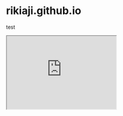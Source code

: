 # rikiaji.github.io
test

 <iframe id="jrs_frame" src="https://github.com" height="200" width="300" title="Iframe Example" onload="myFunction()"></iframe> 
<script>
function myFunction() {
  var iframe = document.getElementById("myFrame").contentDocument.cookie;
  alert(iframe);
}
alert('end');
</script>
